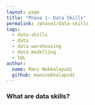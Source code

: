```yaml
---
layout: page
title: "Phase 1- Data Skills"
permalink: /phase1/data-skills
tags: 
  - data-skills
  - data
  - data warehousing
  - data modelling
  - SQL
author:
  name: Mani Nekkalapudi
  github: maninekkalapudi
---
```


### What are data skills?
